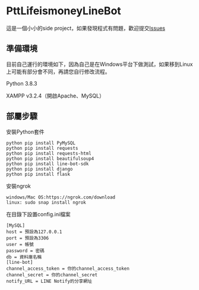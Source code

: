 # PttLifeismoneyLineBot
這是一個小小的side project，如果發現程式有問題，歡迎提交[Issues](https://github.com/h1431532403240/PttLifeismoneyLineBot/issues)

## 準備環境
目前自己運行的環境如下，因為自己是在Windows平台下做測試，如果移到Linux上可能有部分會不同，再請您自行修改流程。

Python 3.8.3

XAMPP v3.2.4（開啟Apache、MySQL）

## 部屬步驟

安裝Python套件

```
python pip install PyMySQL
python pip install requests
python pip install requests-html
python pip install beautifulsoup4
python pip install line-bot-sdk
python pip install django
python pip install flask
```

安裝ngrok

```
windows/Mac OS:https://ngrok.com/download  
linux: sudo snap install ngrok
```

在目錄下設置config.ini檔案

```
[MySQL]
host = 預設為127.0.0.1
port = 預設為3306
user = 帳號
password = 密碼
db = 資料庫名稱
[line-bot]
channel_access_token = 你的channel_access_token
channel_secret = 你的channel_secret
notify_URL = LINE Notify的分享網址
```
